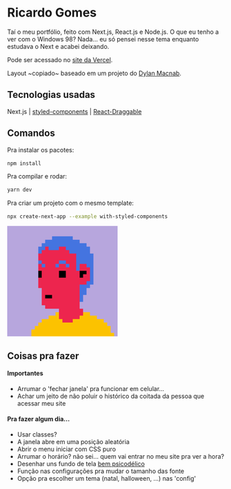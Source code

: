 # Ricardo Gomes

Taí o meu portfólio, feito com Next.js, React.js e Node.js. O que eu tenho a ver com o Windows 98? Nada... eu só pensei nesse tema enquanto estudava o Next e acabei deixando.

Pode ser acessado no [site da Vercel](ricardo-gomes.vercel.app/home).

Layout ~copiado~ baseado em um projeto do [Dylan Macnab](https://codepen.io/DylanMacnab/pen/xEEOyZ).

## Tecnologias usadas

Next.js | [styled-components](https://styled-components.com/) | [React-Draggable](https://github.com/react-grid-layout/react-draggable)

## Comandos

Pra instalar os pacotes:
```bash
npm install
```

Pra compilar e rodar:
```bash
yarn dev
```

Pra criar um projeto com o mesmo template:
```bash
npx create-next-app --example with-styled-components
```

![Eu em 256x256px](/public/android-chrome-256x256.png)

## Coisas pra fazer

#### Importantes
- Arrumar o 'fechar janela' pra funcionar em celular...
- Achar um jeito de não poluir o histórico da coitada da pessoa que acessar meu site

#### Pra fazer algum dia...
- Usar classes?
- A janela abre em uma posição aleatória
- Abrir o menu iniciar com CSS puro
- Arrumar o horário? não sei... quem vai entrar no meu site pra ver a hora?
- Desenhar uns fundo de tela [bem psicodélico](https://everydaylouie.itch.io/kidpix)
- Função nas configurações pra mudar o tamanho das fonte
- Opção pra escolher um tema (natal, halloween, ...) nas 'config'
